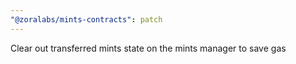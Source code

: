 ```yaml
---
"@zoralabs/mints-contracts": patch
---
```


Clear out transferred mints state on the mints manager to save gas
